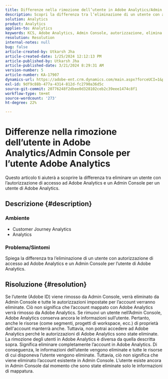 ```yaml
---
title: Differenze nella rimozione dell’utente in Adobe Analytics/Admin Console per l’utente Adobe Analytics
description: Scopri la differenza tra l’eliminazione di un utente con autorizzazione di accesso ad Adobe Analytics e un Admin Console per l’utente di Adobe Analytics.
solution: Analytics
product: Analytics
applies-to: Analytics
keywords: KCS, Adobe Analytics, Admin Console, autorizzazione, elimina utente, rimozione utente
resolution: Resolution
internal-notes: null
bug: false
article-created-by: Utkarsh Jha
article-created-date: 1/25/2024 12:12:13 PM
article-published-by: Utkarsh Jha
article-published-date: 3/21/2024 8:29:31 AM
version-number: 5
article-number: KA-17907
dynamics-url: https://adobe-ent.crm.dynamics.com/main.aspx?forceUCI=1&pagetype=entityrecord&etn=knowledgearticle&id=27a7d5f6-7abb-ee11-a569-6045bd0065b6
exl-id: 9df9c88b-477a-4314-812d-fc2790a36d5c
source-git-commit: 20776248f2dbee0d328102ceb2c39eee1474c8f1
workflow-type: tm+mt
source-wordcount: '273'
ht-degree: 22%

---
```


# Differenze nella rimozione dell’utente in Adobe Analytics/Admin Console per l’utente Adobe Analytics


Questo articolo ti aiuterà a scoprire la differenza tra eliminare un utente con l’autorizzazione di accesso ad Adobe Analytics e un Admin Console per un utente di Adobe Analytics.

## Descrizione {#description}


### <b>Ambiente</b>

- Customer Journey Analytics
- Analytics




### <b>Problema/Sintomi</b>

Spiega la differenza tra l’eliminazione di un utente con autorizzazione di accesso ad Adobe Analytics e un Admin Console per l’utente di Adobe Analytics.


## Risoluzione {#resolution}


Se l’utente (Adobe ID) viene rimosso da Admin Console, verrà eliminato da Admin Console e tutte le autorizzazioni impostate per l’account verranno eliminate.
Ciò non significa che l’account mappato con Adobe Analytics verrà rimosso da Adobe Analytics. Se rimuovi un utente nell’Admin Console, Adobe Analytics conserva ancora le informazioni sull’utente.
Pertanto, anche le risorse (come segmenti, progetti di workspace, ecc.) di proprietà dell&#39;account manterrà anche.
Tuttavia, non potrai accedere ad Adobe Analytics perché le autorizzazioni di Adobe Analytics sono state eliminate.
  
La rimozione degli utenti in Adobe Analytics è diversa da quella descritta sopra. Significa eliminare completamente l’account in Adobe Analytics.
Di conseguenza, le informazioni dell’utente vengono eliminate e tutte le risorse di cui disponeva l’utente vengono eliminate.
Tuttavia, ciò non significa che viene eliminato l’account esistente in Admin Console. L’utente esiste ancora in Admin Console dal momento che sono state eliminate solo le informazioni di mappatura.
